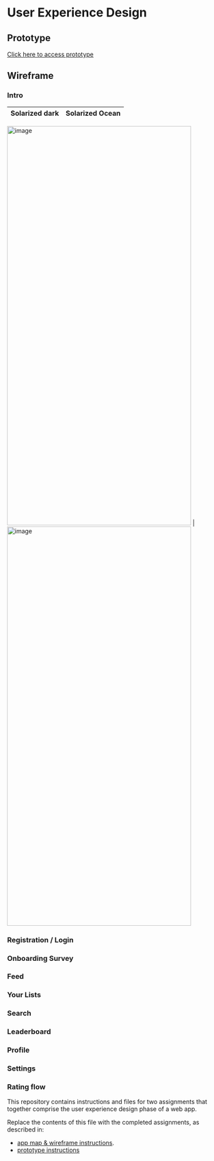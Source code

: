 # User Experience Design

## Prototype
[Click here to access prototype](https://www.figma.com/proto/FaM5OyOa9Vonx3uP4Fa4NA/Musi?page-id=180%3A5351&node-id=180-9563&viewport=132%2C385%2C0.09&t=FSAC15wmAHpodrue-1&scaling=scale-down&content-scaling=fixed&starting-point-node-id=180%3A9563)

## Wireframe

### Intro

Solarized dark             |  Solarized Ocean
:-------------------------:|:-------------------------:
<img width="430" height="932" alt="image" src="https://github.com/user-attachments/assets/e0faad28-d25a-4c0d-bf05-e6398e5bf612" />
  | <img width="430" height="932" alt="image" src="https://github.com/user-attachments/assets/8417b7f9-7dd1-406d-a9f1-8dfd07c6b0a4" />


### Registration / Login

### Onboarding Survey

### Feed

### Your Lists

### Search

### Leaderboard

### Profile

### Settings

### Rating flow

<style>
  .img {
    display: inline-block;
  }
  img.mobile-image {
	width: 49%;
    display: inline-block;
  }
</style>

This repository contains instructions and files for two assignments that together comprise the user experience design phase of a web app.

Replace the contents of this file with the completed assignments, as described in:

- [app map & wireframe instructions](instructions-0a-app-map-wireframes.md).
- [prototype instructions](instructions-0b-prototyping.md)
